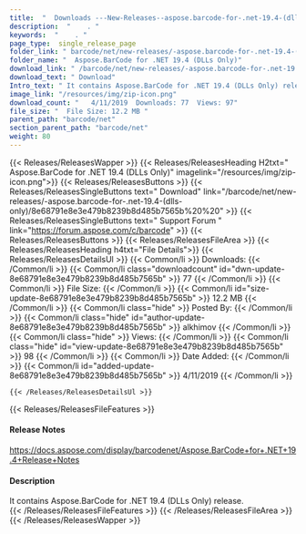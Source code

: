 ```yaml
---
title:  "  Downloads ---New-Releases--aspose.barcode-for-.net-19.4-(dlls-only) . " 
description:  "    . " 
keywords:  "    . " 
page_type:  single_release_page
folder_link: " barcode/net/new-releases/-aspose.barcode-for-.net-19.4-(dlls-only)/"
folder_name: "  Aspose.BarCode for .NET 19.4 (DLLs Only)"
download_link: " /barcode/net/new-releases/-aspose.barcode-for-.net-19.4-(dlls-only)/8e68791e8e3e479b8239b8d485b7565b"
download_text: " Download"
Intro_text: " It contains Aspose.BarCode for .NET 19.4 (DLLs Only) release."
image_link: "/resources/img/zip-icon.png"
download_count: "   4/11/2019  Downloads: 77  Views: 97"
file_size: "  File Size: 12.2 MB "
parent_path: "barcode/net"
section_parent_path: "barcode/net"
weight: 80 
---
```


{{< Releases/ReleasesWapper >}}
  {{< Releases/ReleasesHeading H2txt="  Aspose.BarCode for .NET 19.4 (DLLs Only)" imagelink="/resources/img/zip-icon.png">}}
  {{< Releases/ReleasesButtons >}}
    {{< Releases/ReleasesSingleButtons text=" Download" link="/barcode/net/new-releases/-aspose.barcode-for-.net-19.4-(dlls-only)/8e68791e8e3e479b8239b8d485b7565b%20%20" >}}
    {{< Releases/ReleasesSingleButtons text=" Support Forum " link="https://forum.aspose.com/c/barcode" >}}
  {{< Releases/ReleasesButtons >}}
  {{< Releases/ReleasesFileArea >}}
    {{< Releases/ReleasesHeading h4txt="File Details">}}
    {{< Releases/ReleasesDetailsUl >}}
            {{< Common/li  >}} Downloads: {{< /Common/li >}} 
      {{< Common/li class="downloadcount" id="dwn-update-8e68791e8e3e479b8239b8d485b7565b" >}} 77 {{< /Common/li >}} 
      {{< Common/li  >}} File Size: {{< /Common/li >}} 
      {{< Common/li id="size-update-8e68791e8e3e479b8239b8d485b7565b" >}} 12.2 MB {{< /Common/li >}} 
      {{< Common/li  class="hide" >}} Posted By: {{< /Common/li >}} 
      {{< Common/li class="hide" id="author-update-8e68791e8e3e479b8239b8d485b7565b" >}} alkhimov {{< /Common/li >}} 
      {{< Common/li class="hide"  >}} Views: {{< /Common/li >}} 
      {{< Common/li class="hide" id="view-update-8e68791e8e3e479b8239b8d485b7565b" >}} 98 {{< /Common/li >}} 
      {{< Common/li  >}} Date Added: {{< /Common/li >}} 
      {{< Common/li id="added-update-8e68791e8e3e479b8239b8d485b7565b" >}} 4/11/2019 {{< /Common/li >}} 

    {{< /Releases/ReleasesDetailsUl >}}

  {{< Releases/ReleasesFileFeatures >}}
      <h4>Release Notes</h4><div><a href="https://docs.aspose.com/display/barcodenet/Aspose.BarCode+for+.NET+19.4+Release+Notes">https://docs.aspose.com/display/barcodenet/Aspose.BarCode+for+.NET+19.4+Release+Notes</a></div><h4>Description</h4><div class="HTMLDescription">It contains Aspose.BarCode for .NET 19.4 (DLLs Only) release.</div>
  {{< /Releases/ReleasesFileFeatures >}}
 {{< /Releases/ReleasesFileArea >}}
{{< /Releases/ReleasesWapper >}}


